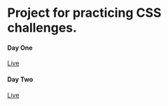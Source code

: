 # Project for practicing CSS challenges.

#### Day One 
[Live](https://silly-pika-0c9331.netlify.app/)


#### Day Two 
[Live](https://relaxed-tartufo-c99fde.netlify.app/)